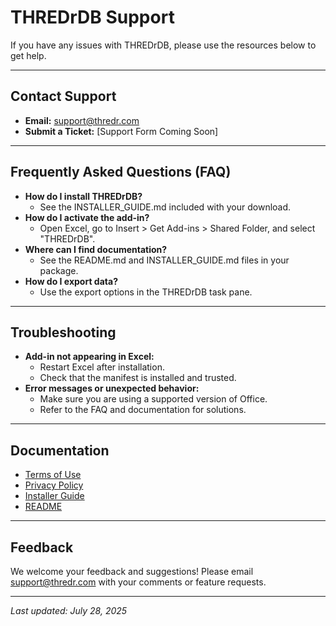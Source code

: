 # THREDrDB Support

If you have any issues with THREDrDB, please use the resources below to get help.

---

## Contact Support
- **Email:** [support@thredr.com](mailto:support@thredr.com)
- **Submit a Ticket:** [Support Form Coming Soon]

---

## Frequently Asked Questions (FAQ)
- **How do I install THREDrDB?**
  - See the INSTALLER_GUIDE.md included with your download.
- **How do I activate the add-in?**
  - Open Excel, go to Insert > Get Add-ins > Shared Folder, and select "THREDrDB".
- **Where can I find documentation?**
  - See the README.md and INSTALLER_GUIDE.md files in your package.
- **How do I export data?**
  - Use the export options in the THREDrDB task pane.

---

## Troubleshooting
- **Add-in not appearing in Excel:**
  - Restart Excel after installation.
  - Check that the manifest is installed and trusted.
- **Error messages or unexpected behavior:**
  - Make sure you are using a supported version of Office.
  - Refer to the FAQ and documentation for solutions.

---

## Documentation
- [Terms of Use](TERMS_OF_USE.md)
- [Privacy Policy](PRIVACY_POLICY.md)
- [Installer Guide](INSTALLER_GUIDE.md)
- [README](README.md)

---

## Feedback
We welcome your feedback and suggestions! Please email support@thredr.com with your comments or feature requests.

---

_Last updated: July 28, 2025_
